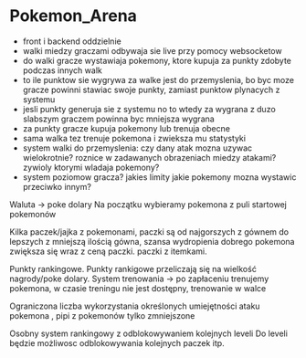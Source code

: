 # Pokemon_Arena

- front i backend oddzielnie
- walki miedzy graczami odbywaja sie live przy pomocy websocketow
- do walki gracze wystawiaja pokemony, ktore kupuja za punkty zdobyte podczas innych walk
- to ile punktow sie wygrywa za walke jest do przemyslenia, bo byc moze gracze powinni stawiac swoje punkty, zamiast punktow plynacych z systemu
- jesli punkty generuja sie z systemu no to wtedy za wygrana z duzo slabszym graczem powinna byc mniejsza wygrana
- za punkty gracze kupuja pokemony lub trenuja obecne
- sama walka tez trenuje pokemona i zwieksza mu statystyki
- system walki do przemyslenia: czy dany atak mozna uzywac wielokrotnie? roznice w zadawanych obrazeniach miedzy atakami? zywioly ktorymi wladaja pokemony?
- system poziomow gracza? jakies limity jakie pokemony mozna wystawic przeciwko innym?


Waluta -> poke dolary
Na początku wybieramy pokemona z puli startowej pokemonów

Kilka paczek/jajka z pokemonami, paczki są od najgorszych z gównem do lepszych z mniejszą ilością gówna, 
szansa wydropienia dobrego pokemona zwiększa się wraz z ceną paczki.
paczki z itemkami.

Punkty rankingowe.
Punkty rankigowe przeliczają się na wielkość nagrody/poke dolary.
System trenowania -> po zapłaceniu trenujemy pokemona, w czasie treningu nie jest dostępny, 
trenowanie w walce

Ograniczona liczba wykorzystania określonych umiejętności ataku pokemona , 
pipi z pokemonów tylko zmniejszone 

Osobny system rankingowy z odblokowywaniem kolejnych leveli 
Do leveli będzie możliwosc odblokowywania kolejnych paczek itp. 
